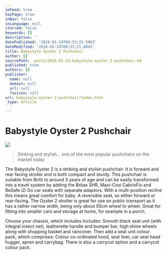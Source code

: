 ```yaml
---
inFeed: true
hasPage: true
inNav: false
inLanguage: null
starred: false
keywords: []
description: ''
datePublished: '2016-01-24T09:51:25.596Z'
dateModified: '2016-01-24T09:51:21.404Z'
title: Babystyle Oyster 2 Pushchair
author: []
sourcePath: _posts/2016-01-23-babystyle-oyster-2-pushchair.md
published: true
authors: []
publisher:
  name: null
  domain: null
  url: null
  favicon: null
url: babystyle-oyster-2-pushchair/index.html
_type: Article

---
```

# Babystyle Oyster 2 Pushchair
![](https://s3-us-west-2.amazonaws.com/the-grid-img/p/daf24689c1496ea034c89133f02263c1c13631e5.jpg)

> Striking and stylish... one of the most popular pushchairs on the market today

The Babystyle Oyster 2 is a striking and stylish pushchair. It is forward and rear facing stroller and is both compact and sturdy. This pushchair is suitable from Birth to around 3 years of age and can be easily transformed into a travel system by adding the Britax SHR, Maxi-Cosi CabrioFix and BeSafe iZi Go car seats with separate adaptors. With a multi-position recline this means great comfort for baby. A reversible seat, so either forward or rear-facing. The Oyster 2 stroller is great for use on public transport as it has a rather narrow width, being only about 55cm wheel to wheel. Great for fitting into smaller cars and storage at home, for example in a porch.

Choose your chassis, which includes Includes: Smooth black seat unit (with integral insect net), leatherette handle and bumper bar, high shine wheels along with shopping basket and raincover. Then add a seat unit colour pack, which comprises: Colour co-ordinated hood, seat liner, car seat head hugger, apron and carrybag. There is also a carrycot option and a carrycot colour pack.